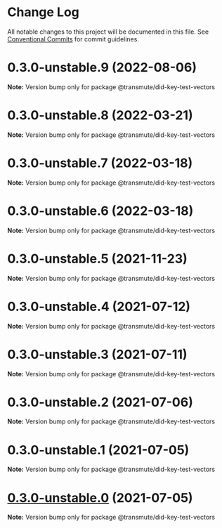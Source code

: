 # Change Log

All notable changes to this project will be documented in this file.
See [Conventional Commits](https://conventionalcommits.org) for commit guidelines.

# 0.3.0-unstable.9 (2022-08-06)

**Note:** Version bump only for package @transmute/did-key-test-vectors





# 0.3.0-unstable.8 (2022-03-21)

**Note:** Version bump only for package @transmute/did-key-test-vectors





# 0.3.0-unstable.7 (2022-03-18)

**Note:** Version bump only for package @transmute/did-key-test-vectors





# 0.3.0-unstable.6 (2022-03-18)

**Note:** Version bump only for package @transmute/did-key-test-vectors





# 0.3.0-unstable.5 (2021-11-23)

**Note:** Version bump only for package @transmute/did-key-test-vectors





# 0.3.0-unstable.4 (2021-07-12)

**Note:** Version bump only for package @transmute/did-key-test-vectors





# 0.3.0-unstable.3 (2021-07-11)

**Note:** Version bump only for package @transmute/did-key-test-vectors





# 0.3.0-unstable.2 (2021-07-06)

**Note:** Version bump only for package @transmute/did-key-test-vectors





# 0.3.0-unstable.1 (2021-07-05)

**Note:** Version bump only for package @transmute/did-key-test-vectors





# [0.3.0-unstable.0](https://github.com/transmute-industries/did-key.js/compare/v0.2.1-unstable.42...v0.3.0-unstable.0) (2021-07-05)

**Note:** Version bump only for package @transmute/did-key-test-vectors
